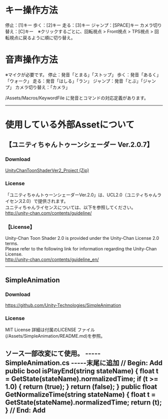 # キー操作方法
停止：[1]キー
歩く：[2]キー
走る：[3]キー
ジャンプ：[SPACE]キー
カメラ切り替え：[C]キー　※クリックするごとに、回転視点 > Front視点 > TPS視点 > 回転視点に戻るように順に切り替え。

# 音声操作方法
※マイクが必要です。
停止：発音「とまる」「ストップ」
歩く：発音「あるく」「ウォーク」
走る：発音「はしる」「ラン」
ジャンプ：発音「とぶ」「ジャンプ」
カメラ切り替え：「カメラ」

/Assets/Macros/KeywordFile に発音とコマンドの対応定義があります。 



-----
# 使用している外部Assetについて

## 【ユニティちゃんトゥーンシェーダー Ver.2.0.7】
### Download
[UnityChanToonShaderVer2_Project (Zip)](https://github.com/unity3d-jp/UnityChanToonShaderVer2_Project/archive/master.zip)  

### License
「ユニティちゃんトゥーンシェーダーVer.2.0」は、UCL2.0（ユニティちゃんライセンス2.0）で提供されます。  
ユニティちゃんライセンスについては、以下を参照してください。  
http://unity-chan.com/contents/guideline/

### 【License】
Unity-Chan Toon Shader 2.0 is provided under the Unity-Chan License 2.0 terms.  
Please refer to the following link for information regarding the Unity-Chan License.  
http://unity-chan.com/contents/guideline_en/


-----  
## SimpleAnimation
### Download
https://github.com/Unity-Technologies/SimpleAnimation  
  
### License
MIT License
詳細は付属のLICENSE ファイル(/Assets/SimpleAnimation/README.md)を参照。  

ソース一部改変にて使用。
----- SimpleAnimation.cs -----末尾に追加
    // Begin: Add
    public bool isPlayEnd(string stateName) {
        float t = GetState(stateName).normalizedTime;
        if (t >= 1.0) {
            return (true);
        }
        return (false);
    }
    public float GetNormalizeTime(string stateName) {
        float t = GetState(stateName).normalizedTime;
        return (t);
    }
    // End: Add
----------
